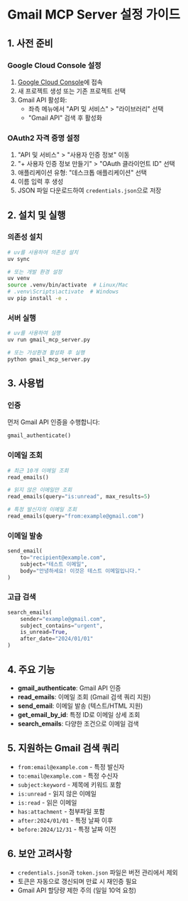 # Gmail MCP Server 설정 가이드

## 1. 사전 준비

### Google Cloud Console 설정
1. [Google Cloud Console](https://console.cloud.google.com/)에 접속
2. 새 프로젝트 생성 또는 기존 프로젝트 선택
3. Gmail API 활성화:
   - 좌측 메뉴에서 "API 및 서비스" > "라이브러리" 선택
   - "Gmail API" 검색 후 활성화

### OAuth2 자격 증명 설정
1. "API 및 서비스" > "사용자 인증 정보" 이동
2. "+ 사용자 인증 정보 만들기" > "OAuth 클라이언트 ID" 선택
3. 애플리케이션 유형: "데스크톱 애플리케이션" 선택
4. 이름 입력 후 생성
5. JSON 파일 다운로드하여 `credentials.json`으로 저장

## 2. 설치 및 실행

### 의존성 설치
```bash
# uv를 사용하여 의존성 설치
uv sync

# 또는 개발 환경 설정
uv venv
source .venv/bin/activate  # Linux/Mac
# .venv\Scripts\activate  # Windows
uv pip install -e .
```

### 서버 실행
```bash
# uv를 사용하여 실행
uv run gmail_mcp_server.py

# 또는 가상환경 활성화 후 실행
python gmail_mcp_server.py
```

## 3. 사용법

### 인증
먼저 Gmail API 인증을 수행합니다:
```python
gmail_authenticate()
```

### 이메일 조회
```python
# 최근 10개 이메일 조회
read_emails()

# 읽지 않은 이메일만 조회
read_emails(query="is:unread", max_results=5)

# 특정 발신자의 이메일 조회
read_emails(query="from:example@gmail.com")
```

### 이메일 발송
```python
send_email(
    to="recipient@example.com",
    subject="테스트 이메일",
    body="안녕하세요! 이것은 테스트 이메일입니다."
)
```

### 고급 검색
```python
search_emails(
    sender="example@gmail.com",
    subject_contains="urgent",
    is_unread=True,
    after_date="2024/01/01"
)
```

## 4. 주요 기능

- **gmail_authenticate**: Gmail API 인증
- **read_emails**: 이메일 조회 (Gmail 검색 쿼리 지원)
- **send_email**: 이메일 발송 (텍스트/HTML 지원)
- **get_email_by_id**: 특정 ID로 이메일 상세 조회
- **search_emails**: 다양한 조건으로 이메일 검색

## 5. 지원하는 Gmail 검색 쿼리

- `from:email@example.com` - 특정 발신자
- `to:email@example.com` - 특정 수신자
- `subject:keyword` - 제목에 키워드 포함
- `is:unread` - 읽지 않은 이메일
- `is:read` - 읽은 이메일
- `has:attachment` - 첨부파일 포함
- `after:2024/01/01` - 특정 날짜 이후
- `before:2024/12/31` - 특정 날짜 이전

## 6. 보안 고려사항

- `credentials.json`과 `token.json` 파일은 버전 관리에서 제외
- 토큰은 자동으로 갱신되며 만료 시 재인증 필요
- Gmail API 할당량 제한 주의 (일일 10억 요청)